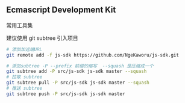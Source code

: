 ## Ecmascript Development Kit

常用工具集

建议使用 git subtree 引入项目

```sh
# 添加加远端URL
git remote add -f js-sdk https://github.com/NgeKaworu/js-sdk.git

# 添加subtree -P --prefix 前缀的缩写  --squash 是压缩成一个
git subtree add -P src/js-sdk js-sdk master --squash
# 拉取 subtree
git subtree pull -P src/js-sdk js-sdk master --squash
# 推送 subtree
git subtree push -P src/js-sdk js-sdk master

```
